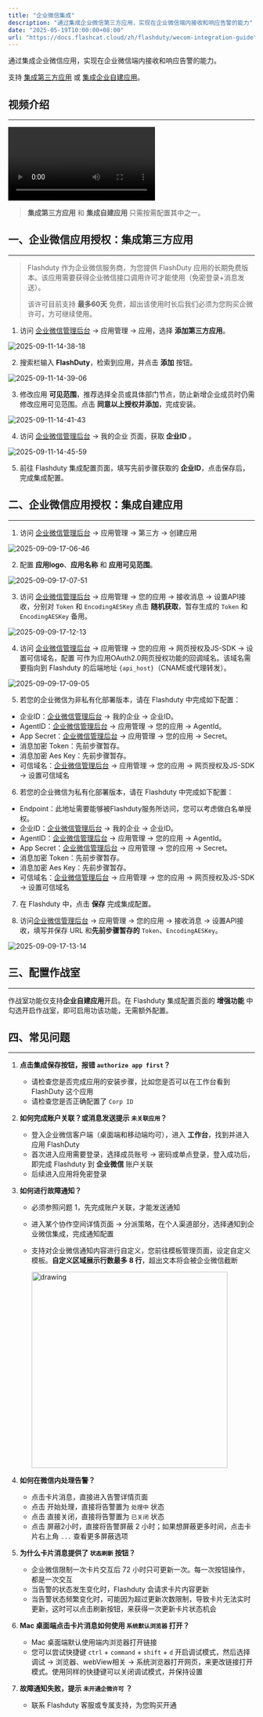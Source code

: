 ```yaml
---
title: "企业微信集成"
description: "通过集成企业微信第三方应用，实现在企业微信端内接收和响应告警的能力"
date: "2025-05-19T10:00:00+08:00"
url: "https://docs.flashcat.cloud/zh/flashduty/wecom-integration-guide"
---
```


通过集成企业微信应用，实现在企业微信端内接收和响应告警的能力。

支持 [集成第三方应用](#third-party) 或 [集成企业自建应用](#self)。

<div class="hide">

## 视频介绍
---
<Video src="https://download.flashcat.cloud/flashduty/video/wechat.mp4"></Video>
</div>

> **集成第三方应用** 和 **集成自建应用** 只需按需配置其中之一。

<span id="third-party"></span>
## 一、企业微信应用授权：集成第三方应用
---

> Flashduty 作为企业微信服务商，为您提供 FlashDuty 应用的长期免费版本。该应用需要获得企业微信接口调用许可才能使用（免密登录+消息发送）。
>
> 该许可目前支持 **最多60天** 免费，超出该使用时长后我们必须为您购买企微许可，方可继续使用。

1. 访问 [企业微信管理后台](https://work.weixin.qq.com/wework_admin/frame#apps) → 应用管理 → 应用，选择 **添加第三方应用**。

![2025-09-11-14-38-18](https://docs-cdn.flashcat.cloud/images/png/c02371e3e2e63ed54687127e9d1e5130.png)

2. 搜索栏输入 **FlashDuty**，检索到应用，并点击 **添加** 按钮。

![2025-09-11-14-39-06](https://docs-cdn.flashcat.cloud/images/png/6e476fa462d64e4b2fca9350aec3163f.png)

3. 修改应用 **可见范围**，推荐选择全员或具体部门节点，防止新增企业成员时仍需修改应用可见范围。点击 **同意以上授权并添加**，完成安装。

![2025-09-11-14-41-43](https://docs-cdn.flashcat.cloud/images/png/4b4d8bfbf7d97e3bcbd4ace800ff4390.png)

4. 访问 [企业微信管理后台](https://work.weixin.qq.com/wework_admin/frame#apps) → 我的企业 页面，获取 **企业ID** 。

![2025-09-11-14-45-59](https://docs-cdn.flashcat.cloud/images/png/cc887d8f20433c0427c15ef4f377578c.png)

5. 前往 Flashduty 集成配置页面，填写先前步骤获取的 **企业ID**，点击保存后，完成集成配置。

<span id="self"></span>

## 二、企业微信应用授权：集成自建应用
---

1. 访问 [企业微信管理后台](https://work.weixin.qq.com/wework_admin/frame#apps) → 应用管理 → 第三方 → 创建应用

![2025-09-09-17-06-46](https://docs-cdn.flashcat.cloud/images/png/06dc41d1f832619fce3e7c87fba03ced.png)

2. 配置 **应用logo**、**应用名称** 和 **应用可见范围**。

![2025-09-09-17-07-51](https://docs-cdn.flashcat.cloud/images/png/18cc9e9e35da7a71da70ca656d5d9814.png)

3. 访问 [企业微信管理后台](https://work.weixin.qq.com/wework_admin/frame#apps) → 应用管理 → 您的应用 → 接收消息 → 设置API接收，分别对 `Token` 和 `EncodingAESKey` 点击 **随机获取**，暂存生成的 `Token` 和 `EncodingAESKey` 备用。

![2025-09-09-17-12-13](https://docs-cdn.flashcat.cloud/images/png/b689fe99780788309b327ffb5faee50b.png)

4. 访问 [企业微信管理后台](https://work.weixin.qq.com/wework_admin/frame#apps) → 应用管理 → 您的应用 → 网页授权及JS-SDK → 设置可信域名，配置 可作为应用OAuth2.0网页授权功能的回调域名。该域名需要指向到 Flashduty 的后端地址 `{api_host}`（CNAME或代理转发）。

![2025-09-09-17-09-05](https://docs-cdn.flashcat.cloud/images/png/d8f2d78c310330d2b27cd0f744e5733c.png)

5. 若您的企业微信为非私有化部署版本，请在 Flashduty 中完成如下配置：

- 企业ID：[企业微信管理后台](https://work.weixin.qq.com/wework_admin/frame#apps) → 我的企业 → 企业ID。
- AgentID：[企业微信管理后台](https://work.weixin.qq.com/wework_admin/frame#apps) → 应用管理 → 您的应用 → AgentId。
- App Secret：[企业微信管理后台](https://work.weixin.qq.com/wework_admin/frame#apps) → 应用管理 → 您的应用 → Secret。
- 消息加密 Token：先前步骤暂存。
- 消息加密 Aes Key：先前步骤暂存。
- 可信域名：[企业微信管理后台](https://work.weixin.qq.com/wework_admin/frame#apps) → 应用管理 → 您的应用 → 网页授权及JS-SDK → 设置可信域名

6. 若您的企业微信为私有化部署版本，请在 Flashduty 中完成如下配置：

- Endpoint：此地址需要能够被Flashduty服务所访问，您可以考虑做白名单授权。
- 企业ID：[企业微信管理后台](https://work.weixin.qq.com/wework_admin/frame#apps) → 我的企业 → 企业ID。
- AgentID：[企业微信管理后台](https://work.weixin.qq.com/wework_admin/frame#apps) → 应用管理 → 您的应用 → AgentId。
- App Secret：[企业微信管理后台](https://work.weixin.qq.com/wework_admin/frame#apps) → 应用管理 → 您的应用 → Secret。
- 消息加密 Token：先前步骤暂存。
- 消息加密 Aes Key：先前步骤暂存。
- 可信域名：[企业微信管理后台](https://work.weixin.qq.com/wework_admin/frame#apps) → 应用管理 → 您的应用 → 网页授权及JS-SDK → 设置可信域名

7. 在 Flashduty 中，点击 **保存** 完成集成配置。

8. 访问[企业微信管理后台](https://work.weixin.qq.com/wework_admin/frame#apps) → 应用管理 → 您的应用 → 接收消息 → 设置API接收，填写并保存 URL 和**先前步骤暂存的** `Token`、`EncodingAESKey`。

![2025-09-09-17-13-14](https://docs-cdn.flashcat.cloud/images/png/c3534c0afd8c5b868c943162acd2b6a8.png)

## 三、配置作战室
---

作战室功能仅支持**企业自建应用**开启。在 Flashduty 集成配置页面的 **增强功能** 中勾选开启作战室，即可启用功该功能，无需额外配置。

## 四、常见问题
---

1. **点击集成保存按钮，报错 `authorize app first`？**

   - 请检查您是否完成应用的安装步骤，比如您是否可以在工作台看到 FlashDuty 这个应用
   - 请检查您是否正确配置了 `Corp ID`

2. **如何完成账户关联？或消息发送提示 `未关联应用`？**

   - 登入企业微信客户端（桌面端和移动端均可），进入 **工作台**，找到并进入应用 FlashDuty
   - 首次进入应用需要登录，选择成员账号 → 密码或单点登录，登入成功后，即完成 Flashduty 到 **企业微信** 账户关联
   - 后续进入应用将免密登录

3. **如何进行故障通知？**

   - 必须参照问题 1，先完成账户关联，才能发送通知
   - 进入某个协作空间详情页面 → 分派策略，在个人渠道部分，选择通知到企业微信集成，完成通知配置
   - 支持对企业微信通知内容进行自定义，您前往模板管理页面，设定自定义模板。**自定义区域展示行数最多 8 行**，超出文本将会被企业微信截断

       <img src="https://download.flashcat.cloud/wecom-app-message.png" alt="drawing" width="400"/>

4. **如何在微信内处理告警？**

   - 点击卡片消息，直接进入告警详情页面
   - 点击 开始处理，直接将告警置为 `处理中` 状态
   - 点击 直接关闭，直接将告警置为 `已关闭` 状态
   - 点击 屏蔽2小时，直接将告警屏蔽 2 小时；如果想屏蔽更多时间，点击卡片右上角 `...` 查看更多屏蔽选项

5. **为什么卡片消息提供了 `状态刷新` 按钮？**

   - 企业微信限制一次卡片交互后 72 小时只可更新一次。每一次按钮操作，都是一次交互
   - 当告警的状态发生变化时，Flashduty 会请求卡片内容更新
   - 当告警状态频繁变化时，可能因为超过更新次数限制，导致卡片无法实时更新，这时可以点击刷新按钮，来获得一次更新卡片状态机会

6. **Mac 桌面端点击卡片消息如何使用 `系统默认浏览器` 打开？**

   - Mac 桌面端默认使用端内浏览器打开链接
   - 您可以尝试快捷键 `ctrl` + `command` + `shift` + `d` 开启调试模式，然后选择 调试 → 浏览器、webView相关 → 系统浏览器打开网页，来更改链接打开模式。使用同样的快捷键可以关闭调试模式，并保持设置

7. **故障通知失败，提示 `未开通企微许可` ？**

   - 联系 Flashduty 客服或专属支持，为您购买开通

